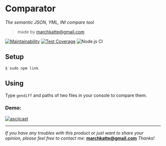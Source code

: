 # Comparator

*The semantic JSON, YML, INI compare tool*

> made by marchkatte@gmail.com

[![Maintainability](https://api.codeclimate.com/v1/badges/aace2ae08dba61324afa/maintainability)](https://codeclimate.com/github/Mormur/frontend-project-lvl2/maintainability) [![Test Coverage](https://api.codeclimate.com/v1/badges/aace2ae08dba61324afa/test_coverage)](https://codeclimate.com/github/Mormur/frontend-project-lvl2/test_coverage) ![Node.js CI](https://github.com/Mormur/frontend-project-lvl2/workflows/Node.js%20CI/badge.svg)

## Setup
```
$ sudo npm link
```

## Using

Type `gendiff` and paths of two files in your console to compare them.

### Demo:
[![asciicast](https://asciinema.org/a/WAGyBdNrQMyGPVLUJJksgZyoU.svg)](https://asciinema.org/a/WAGyBdNrQMyGPVLUJJksgZyoU)

---
*If you have any troubles with this product or just want to share your opinion, please feel free to contact me:*
**marchkatte@gmail.com**
*Thanks!*
